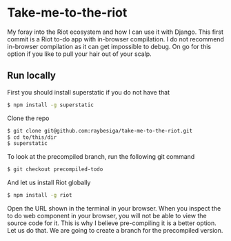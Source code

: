 # Take-me-to-the-riot

My foray into the Riot ecosystem and how I can use it with Django. This first commit is a Riot to-do app with in-browser compilation. I do not recommend in-browser compilation as it can get impossible to debug. On go for this option if you like to pull your hair out of your scalp.

## Run locally

First you should install superstatic if you do not have that
```bash
$ npm install -g superstatic
```
Clone the repo
```bash
$ git clone git@github.com:raybesiga/take-me-to-the-riot.git
$ cd to/this/dir
$ superstatic
```

To look at the precompiled branch, run the following git command
```bash
$ git checkout precompiled-todo
```

And let us install Riot globally
```bash
$ npm install -g riot 
```


Open the URL shown in the terminal in your browser. When you inspect the to do web component in your browser, you will not be able to view the source code for it. This is why I believe pre-compiling it is a better option. Let us do that. We are going to create a branch for the precompiled version.





